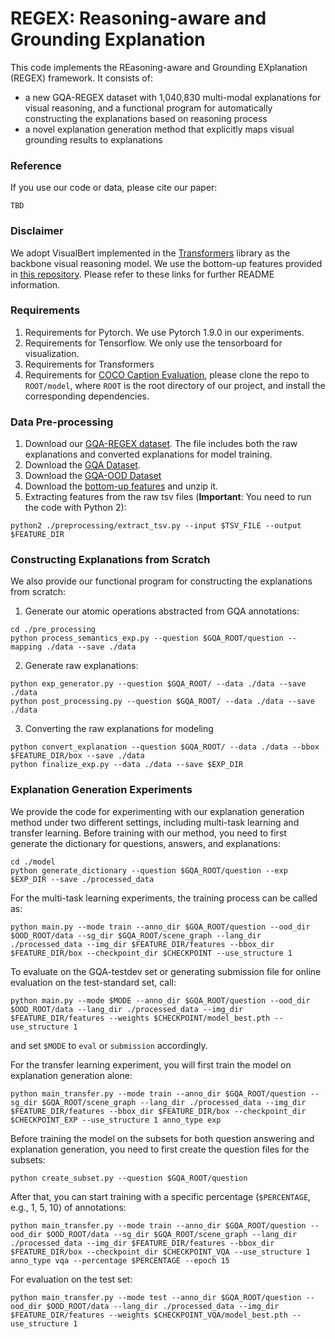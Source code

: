 # REGEX: Reasoning-aware and Grounding Explanation

This code implements the REasoning-aware and Grounding EXplanation (REGEX) framework. It consists of:
- a new GQA-REGEX dataset with 1,040,830 multi-modal explanations for visual reasoning, and a functional program for automatically constructing the explanations based on reasoning process
- a novel explanation generation method that explicitly maps visual grounding results to explanations

### Reference
If you use our code or data, please cite our paper:
```
TBD
```

### Disclaimer
We adopt VisualBert implemented in the [Transformers](https://github.com/huggingface/transformers) library as the backbone visual reasoning model. We use the bottom-up features provided in [this repository](https://github.com/airsplay/lxmert). Please refer to these links for further README information.

### Requirements
1. Requirements for Pytorch. We use Pytorch 1.9.0 in our experiments.
2. Requirements for Tensorflow. We only use the tensorboard for visualization.
3. Requirements for Transformers
4. Requirements for [COCO Caption Evaluation](https://github.com/salaniz/pycocoevalcap), please clone the repo to `ROOT/model`, where `ROOT` is the root directory of our project, and install the corresponding dependencies.

### Data Pre-processing
1. Download our [GQA-REGEX dataset](https://drive.google.com/file/d/1taHaNKUveMwfHLayuS5CZKHt_M903RN-/view?usp=sharing). The file includes both the raw explanations and converted explanations for model training.
2. Download the [GQA Dataset](https://cs.stanford.edu/people/dorarad/gqa/download.html).
3. Download the [GQA-OOD Dataset](https://github.com/gqa-ood/GQA-OOD)
4. Download the [bottom-up features](https://github.com/airsplay/lxmert) and unzip it.
5. Extracting features from the raw tsv files (**Important**: You need to run the code with Python 2):
  ```
  python2 ./preprocessing/extract_tsv.py --input $TSV_FILE --output $FEATURE_DIR
  ```
  
### Constructing Explanations from Scratch
We also provide our functional program for constructing the explanations from scratch:
1. Generate our atomic operations abstracted from GQA annotations:
  ```
  cd ./pre_processing
  python process_semantics_exp.py --question $GQA_ROOT/question --mapping ./data --save ./data
  ```
2. Generate raw explanations:
  ```
  python exp_generator.py --question $GQA_ROOT/ --data ./data --save ./data
  python post_processing.py --question $GQA_ROOT/ --data ./data --save ./data
  ```
3. Converting the raw explanations for modeling
  ```
  python convert_explanation --question $GQA_ROOT/ --data ./data --bbox $FEATURE_DIR/box --save ./data
  python finalize_exp.py --data ./data --save $EXP_DIR
  ```

### Explanation Generation Experiments
We provide the code for experimenting with our explanation generation method under two different settings, including multi-task learning and transfer learning. Before training with our method, you need to first generate the dictionary for questions, answers, and explanations:
  ```
  cd ./model
  python generate_dictionary --question $GQA_ROOT/question --exp $EXP_DIR --save ./processed_data
  ```

For the multi-task learning experiments, the training process can be called as:
  ```
  python main.py --mode train --anno_dir $GQA_ROOT/question --ood_dir $OOD_ROOT/data --sg_dir $GQA_ROOT/scene_graph --lang_dir ./processed_data --img_dir $FEATURE_DIR/features --bbox_dir $FEATURE_DIR/box --checkpoint_dir $CHECKPOINT --use_structure 1
  ```
To evaluate on the GQA-testdev set or generating submission file for online evaluation on the test-standard set, call:
  ```
  python main.py --mode $MODE --anno_dir $GQA_ROOT/question --ood_dir $OOD_ROOT/data --lang_dir ./processed_data --img_dir $FEATURE_DIR/features --weights $CHECKPOINT/model_best.pth --use_structure 1
  ```
and set `$MODE` to `eval` or `submission` accordingly.

For the transfer learning experiment, you will first train the model on explanation generation alone:
  ```
  python main_transfer.py --mode train --anno_dir $GQA_ROOT/question --sg_dir $GQA_ROOT/scene_graph --lang_dir ./processed_data --img_dir $FEATURE_DIR/features --bbox_dir $FEATURE_DIR/box --checkpoint_dir $CHECKPOINT_EXP --use_structure 1 anno_type exp
  ```

Before training the model on the subsets for both question answering and explanation generation, you need to first create the question files for the subsets:
   ```
   python create_subset.py --question $GQA_ROOT/question
   ```

After that, you can start training with a specific percentage (`$PERCENTAGE`, e.g., 1, 5, 10) of annotations:
```
python main_transfer.py --mode train --anno_dir $GQA_ROOT/question --ood_dir $OOD_ROOT/data --sg_dir $GQA_ROOT/scene_graph --lang_dir ./processed_data --img_dir $FEATURE_DIR/features --bbox_dir $FEATURE_DIR/box --checkpoint_dir $CHECKPOINT_VQA --use_structure 1 anno_type vqa --percentage $PERCENTAGE --epoch 15
```

For evaluation on the test set:
```
python main_transfer.py --mode test --anno_dir $GQA_ROOT/question --ood_dir $OOD_ROOT/data --lang_dir ./processed_data --img_dir $FEATURE_DIR/features --weights $CHECKPOINT_VQA/model_best.pth --use_structure 1
```
